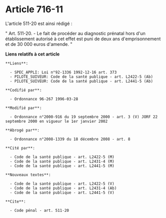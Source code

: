 # Article 716-11

L'article 511-20 est ainsi rédigé :

" Art. 511-20. - Le fait de procéder au diagnostic prénatal hors d'un établissement autorisé à cet effet est puni de deux ans
d'emprisonnement et de 30 000 euros d'amende. "

**Liens relatifs à cet article**

	**Liens**:

	  - SPEC_APPLI: Loi n°92-1336 1992-12-16 art. 373
	  - PILOTE_SUIVEUR: Code de la santé publique - art. L2422-5 (Ab)
	  - PILOTE_SUIVEUR: Code de la santé publique - art. L2441-5 (Ab)

	**Codifié par**:

	  - Ordonnance 96-267 1996-03-28

	**Modifié par**:

	  - Ordonnance n°2000-916 du 19 septembre 2000 - art. 3 (V) JORF 22 septembre 2000 en vigueur le 1er janvier 2002

	**Abrogé par**:

	  - Ordonnance n°2008-1339 du 18 décembre 2008 - art. 8

	**Cité par**:

	  - Code de la santé publique - art. L2422-5 (M)
	  - Code de la santé publique - art. L2431-4 (M)
	  - Code de la santé publique - art. L2441-5 (M)

	**Nouveaux textes**:

	  - Code de la santé publique - art. L2422-5 (V)
	  - Code de la santé publique - art. L2431-4 (Ab)
	  - Code de la santé publique - art. L2441-5 (V)

	**Cite**:

	  - Code pénal - art. 511-20
